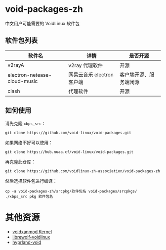 # void-packages-zh
中文用户可能需要的 VoidLinux 软件包

## 软件包列表

|          软件名               |             详情         |       是否开源        |
|------------------------------|-------------------------|----------------------|
|          v2rayA              |    v2ray 代理软件        |          开源         |
| electron-netease-cloud-music | 网易云音乐 electron 客户端 | 客户端开源、服务端闭源  |
| clash                        | 代理软件                  | 开源                 |

## 如何使用

请先克隆 `xbps_src`：

```
git clone https://github.com/void-linux/void-packages.git
```

如果网络不好可以使用：

```
git clone https://hub.nuaa.cf/void-linux/void-packages.git
```

再克隆此仓库：

```
git clone https://github.com/voidlinux-zh-association/void-packages-zh
```

然后选择软件包进行编译：

```
cp -a void-packages-zh/srcpkg/软件包名 void-packages/srcpkgs/
./xbps_src pkg 软件包名
```

# 其他资源
- [voidxanmod Kernel](https://notabug.org/Marcoapc/voidxanmodK)
- [librewolf-voidlinux](https://github.com/index-0/librewolf-voidlinux)
- [hyprland-void](https://github.com/kruceter/hyprland-void)